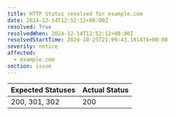 ```yaml
---
title: HTTP Status resolved for example.com
date: 2024-12-14T12:52:12+00:00Z
resolved: True
resolvedWhen: 2024-12-14T12:52:12+00:00Z
resolvedStartTime: 2024-10-25T21:09:43.191474+00:00
severity: notice
affected:
  - example.com
section: issue
---
```


| Expected Statuses | Actual Status  |
|-------------------|----------------|
| 200, 301, 302 | 200 |

